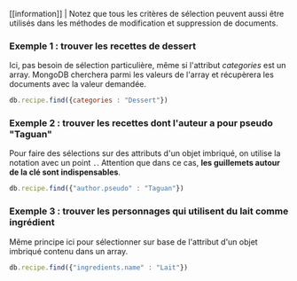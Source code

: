 [[information]]
| Notez que tous les critères de sélection peuvent aussi être utilisés dans les méthodes de modification et suppression de documents.

### Exemple 1 : trouver les recettes de dessert

Ici, pas besoin de sélection particulière, même si l'attribut *categories* est un array. MongoDB cherchera parmi les valeurs de l'array et récupèrera les documents avec la valeur demandée.

```javascript
db.recipe.find({categories : "Dessert"})
```

### Exemple 2 : trouver les recettes dont l'auteur a pour pseudo "Taguan"

Pour faire des sélections sur des attributs d'un objet imbriqué, on utilise la notation avec un point ```.```. Attention que dans ce cas, **les guillemets autour de la clé sont indispensables**.

```javascript
db.recipe.find({"author.pseudo" : "Taguan"})
```

### Exemple 3 : trouver les personnages qui utilisent du lait comme ingrédient

Même principe ici pour sélectionner sur base de l'attribut d'un objet imbriqué contenu dans un array.

```javascript
db.recipe.find({"ingredients.name" : "Lait"})
```